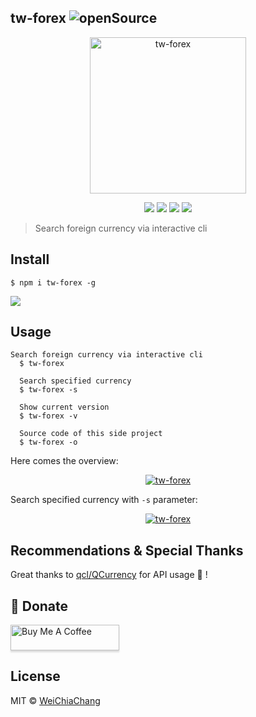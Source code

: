 ## tw-forex    ![openSource](https://badges.frapsoft.com/os/v1/open-source.svg?v=102)

<p align="center">
  <a target="_blank" href="https://github.com/WeiChiaChang/tw-forex">
    <img alt="tw-forex" src="https://i.imgur.com/1qMLA6F.gif"  width="250">
  </a>
</p>
<p align=center>
  <a target="_blank" href="https://npmjs.org/package/tw-forex" title="NPM version"><img src="https://img.shields.io/npm/v/tw-forex.svg"></a>
  <a target="_blank" href="http://nodejs.org/download/" title="Node version"><img src="https://img.shields.io/badge/node.js-%3E=_7.0-green.svg"></a>
  <a target="_blank" href="https://opensource.org/licenses/MIT" title="License: MIT"><img src="https://img.shields.io/badge/License-MIT-blue.svg"></a>
  <a target="_blank" href="http://makeapullrequest.com" title="PRs Welcome"><img src="https://img.shields.io/badge/PRs-welcome-brightgreen.svg"></a>
</p>

> Search foreign currency via interactive cli

## Install
```shell
$ npm i tw-forex -g
```

<img src="https://i.imgur.com/zovrBw2.png">

## Usage
```shell
Search foreign currency via interactive cli
  $ tw-forex

  Search specified currency
  $ tw-forex -s

  Show current version
  $ tw-forex -v

  Source code of this side project
  $ tw-forex -o
```

Here comes the overview:
<p align="center">
  <a target="_blank" href="https://github.com/WeiChiaChang/tw-forex">
    <img alt="tw-forex" src="https://i.imgur.com/BN7lIW3.gif">
  </a>
</p>

Search specified currency with `-s` parameter:
<p align="center">
  <a target="_blank" href="https://github.com/WeiChiaChang/tw-forex">
    <img alt="tw-forex" src="https://i.imgur.com/nKaLMan.gif">
  </a>
</p>

## Recommendations & Special Thanks
Great thanks to [qcl/QCurrency](https://github.com/qcl/QCurrency) for API usage 🙏 !

## 💉 Donate

<a href="https://www.buymeacoffee.com/dKPhu3g" target="_blank"><img src="https://www.buymeacoffee.com/assets/img/custom_images/orange_img.png" alt="Buy Me A Coffee" style="height: 41px !important;width: 174px !important;box-shadow: 0px 3px 2px 0px rgba(190, 190, 190, 0.5) !important;-webkit-box-shadow: 0px 3px 2px 0px rgba(190, 190, 190, 0.5) !important;" ></a>

## License
MIT © [WeiChiaChang](https://github.com/WeiChiaChang)


